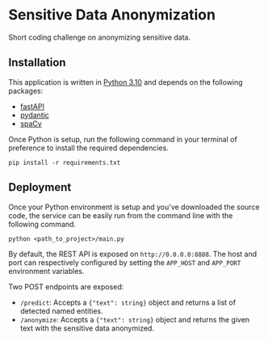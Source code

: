 # Sensitive Data Anonymization
Short coding challenge on anonymizing sensitive data.

## Installation

This application is written in [Python 3.10](https://www.python.org/downloads/) and depends on the following packages:
 - [fastAPI](https://fastapi.tiangolo.com/)
 - [pydantic](https://pydantic.dev/)
 - [spaCy](https://spacy.io/)

Once Python is setup, run the following command in your terminal of preference to install the required dependencies.
```
pip install -r requirements.txt
```

## Deployment
Once your Python environment is setup and you've downloaded the source code, the service can be easily run from the command line with the following command.
```
python <path_to_project>/main.py
```

By default, the REST API is exposed on `http://0.0.0.0:8888`. The host and port can respectively configured by setting the `APP_HOST` and `APP_PORT` environment variables.

Two POST endpoints are exposed:
 - `/predict`: Accepts a `{"text": string}` object and returns a list of detected named entities.
 - `/anonymize`: Accepts a `{"text": string}` object and returns the given text with the sensitive data anonymized.